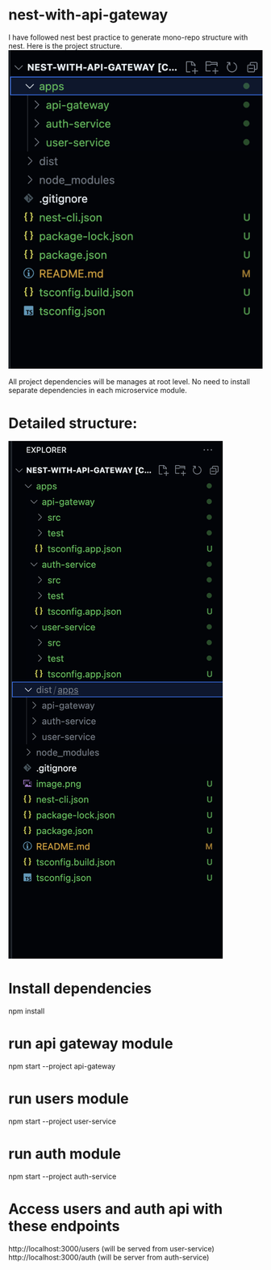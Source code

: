 # nest-with-api-gateway
I have followed nest best practice to generate mono-repo structure with nest. Here is the project structure. 
![alt text](image.png)

All project dependencies will be manages at root level. No need to install separate dependencies in each microservice module. 

# Detailed structure: 
![alt text](image-1.png)

# Install dependencies 
npm install 

# run api gateway module
npm start --project api-gateway

# run users module
npm start --project user-service

# run auth module
npm start --project auth-service

# Access users and auth api with these endpoints
http://localhost:3000/users (will be served from user-service)
http://localhost:3000/auth  (will be server from auth-service)